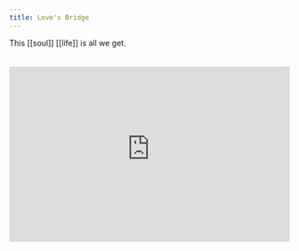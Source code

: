 ```yaml
---
title: Love's Bridge
---
```


This [[soul]] [[life]] is all we get.

<iframe style="margin: 20px 0px;" width="100%" height="315" src="https://www.youtube-nocookie.com/embed/uBc5twqL0fo" frameborder="0" allow="accelerometer; autoplay; clipboard-write; encrypted-media; gyroscope; picture-in-picture" allowfullscreen></iframe>

